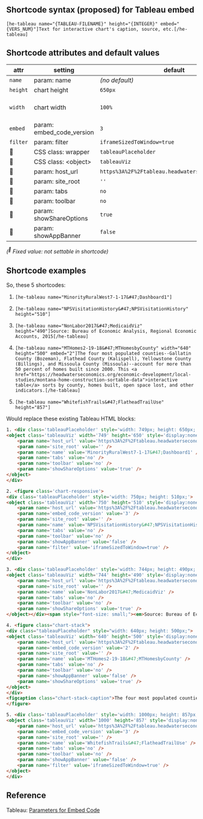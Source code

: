 ## Shortcode syntax (proposed) for Tableau embed ##
```
[he-tableau name="{TABLEAU-FILENAME}" height="{INTEGER}" embed="{VERS_NUM}"]Text for interactive chart's caption, source, etc.[/he-tableau]
```

## Shortcode attributes and default values ##
| attr | setting | default | note |
| ---- | ------- | ------- | ------ |
| `name` | param: name | _(no default)_ |  |
| `height` | chart height | `650px` | |
| `width` | chart width | `100%` | 740px or 1000px 'widescreen' |
| `embed` | param: embed_code_version | `3` |  |
| `filter` | param: filter | `iframeSizedToWindow=true` | |
| &#x1F538; | CSS class: wrapper  | `tableauPlaceholder` | Eg, for &lt;div&gt; |
| &#x1F538;  | CSS class: &lt;object&gt; | `tableauViz` | |
| &#x1F538;  | param: host_url | `https%3A%2F%2Ftableau.headwaterseconomics.org%2F` | |
| &#x1F538;  | param: site_root | `''` | |
| &#x1F538;  | param: tabs | `no` | |
| &#x1F538;  | param: toolbar | `no` | |
| &#x1F538;  | param: showShareOptions | `true` | |
| &#x1F538;  | param: showAppBanner | `false` | | 

_(<sup>&#x1F538;</sup> Fixed value: not settable in shortcode)_

## Shortcode examples ##

So, these 5 shortcodes:

1. ```[he-tableau name="MinorityRuralWest7-1-17&#47;Dashboard1"]```

2. ```[he-tableau name="NPSVisitationHistory&#47;NPSVisitationHistory" height="510"]```

3. ```[he-tableau name="NonLabor2017&#47;MedicaidViz" height="490"]Source: Bureau of Economic Analysis, Regional Economic Accounts, 2015[/he-tableau]```

4.  ```[he-tableau name="MTHomes2-19-18&#47;MTHomesbyCounty" width="640" height="500" embed="2"]The four most populated counties--Gallatin County (Bozeman), Flathead County (Kalispell), Yellowstone County (Billings), and Missoula County (Missoula)--account for more than 50 percent of homes built since 2000. This <a href="https://headwaterseconomics.org/economic-development/local-studies/montana-home-construction-sortable-data">interactive table</a> sorts by county, homes built, open space lost, and other indicators.[/he-tableau]```

5. ```[he-tableau name="WhitefishTrails&#47;FlatheadTrailUse" height="857"]```

Would replace these existing Tableau HTML blocks:

```html
1. <div class='tableauPlaceholder' style='width: 749px; height: 650px;'>
<object class='tableauViz' width='749' height='650' style='display:none;'>
	<param name='host_url' value='https%3A%2F%2Ftableau.headwaterseconomics.org%2F' />
	<param name='site_root' value='' />
	<param name='name' value='MinorityRuralWest7-1-17&#47;Dashboard1' />
	<param name='tabs' value='no' />
	<param name='toolbar' value='no' />
	<param name='showShareOptions' value='true' />
</object>
</div>

2. <figure class='chart-responsive'>
<div class='tableauPlaceholder' style='width: 750px; height: 510px;'>
<object class='tableauViz' width='750' height='510' style='display:none;'>
	<param name='host_url' value='https%3A%2F%2Ftableau.headwaterseconomics.org%2F' />
	<param name='embed_code_version' value='3' /> 
	<param name='site_root' value='' />
	<param name='name' value='NPSVisitationHistory&#47;NPSVisitationHistory' />
	<param name='tabs' value='no' />
	<param name='toolbar' value='no' />
	<param name='showAppBanner' value='false' />
	<param name='filter' value='iframeSizedToWindow=true' />
</object>
</div>

3. <div class='tableauPlaceholder' style='width: 744px; height: 490px;'>
<object class='tableauViz' width='744' height='490' style='display:none;'>
	<param name='host_url' value='https%3A%2F%2Ftableau.headwaterseconomics.org%2F' />
	<param name='site_root' value='' />
	<param name='name' value='NonLabor2017&#47;MedicaidViz' />
	<param name='tabs' value='no' />
	<param name='toolbar' value='no' />
	<param name='showShareOptions' value='true' />
</object></div><span style="font-size: small;"><em>Source: Bureau of Economic Analysis, Regional Economic Accounts, 2015</em></span>

4. <figure class="chart-stack">
<div class="tableauPlaceholder" style="width: 640px; height: 500px;">
<object class='tableauViz' width='640' height='500' style='display:none;'>
	<param name='host_url' value='https%3A%2F%2Ftableau.headwaterseconomics.org%2F' />
	<param name='embed_code_version' value='2' />
	<param name='site_root' value='' />
	<param name='name' value='MTHomes2-19-18&#47;MTHomesbyCounty' />
	<param name='tabs' value='no' />
	<param name='toolbar' value='no' />
	<param name='showAppBanner' value='false' />
	<param name='showShareOptions' value='true' />
</object>
</div>
<figcaption class="chart-stack-caption">The four most populated counties--Gallatin County (Bozeman), Flathead County (Kalispell), Yellowstone County (Billings), and Missoula County (Missoula)--account for more than 50 percent of homes built since 2000. This <a href="https://headwaterseconomics.org/economic-development/local-studies/montana-home-construction-sortable-data">interactive table</a> sorts by county, homes built, open space lost, and other indicators.</figcaption>
</figure>

5. <div class='tableauPlaceholder' style='width: 1000px; height: 857px;'>
<object class='tableauViz' width='1000' height='857' style='display:none;'>
	<param name='host_url' value='https%3A%2F%2Ftableau.headwaterseconomics.org%2F' />
	<param name='embed_code_version' value='3' />
	<param name='site_root' value='' />
	<param name='name' value='WhitefishTrails&#47;FlatheadTrailUse' />
	<param name='tabs' value='no' />
	<param name='toolbar' value='no' />
	<param name='showAppBanner' value='false' />
	<param name='filter' value='iframeSizedToWindow=true' />
</object>
</div>
```

## Reference ##
Tableau: [Parameters for Embed Code](https://onlinehelp.tableau.com/current/pro/desktop/en-us/embed_list.html)

